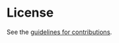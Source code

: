 # License

See the
[guidelines for contributions](https://github.com/davidben/tls-key-share-prediction/blob/main/CONTRIBUTING.md).
